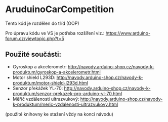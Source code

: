 # AruduinoCarCompetition
Tento kód je rozdělen do tříd (OOP)

Pro úpravu kódu ve VS je potřeba rozšíření viz.:
https://www.arduino-forum.cz/viewtopic.php?t=5

Použité součásti:
----------------
* Gyroskop a akcelerometr:  http://navody.arduino-shop.cz/navody-k-produktum/gyroskop-a-akcelerometr.html
* Motor shield L293D: http://navody.arduino-shop.cz/navody-k-produktum/motor-shield-l293d.html
* Senzor překážek YL-70: http://navody.arduino-shop.cz/navody-k-produktum/senzor-prekazek-pro-arduino-yl-70.html
* Měřič vzdálenosti ultrazvukový: http://navody.arduino-shop.cz/navody-k-produktum/meric-vzdalenosti-ultrazvukovy.html

(použité knihovny ke stažení vždy na konci návodu)
